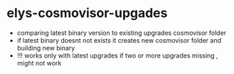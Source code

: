 # elys-cosmovisor-upgades

- comparing latest binary version to existing upgrades cosmovisor folder 
- if latest binary doesnt not exists it creates new cosmovisor folder and building new binary
- !!! works only with latest upgrades if two or more upgrades missing , might not work